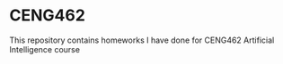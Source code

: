# CENG462

This repository contains homeworks I have done for CENG462 Artificial Intelligence course
